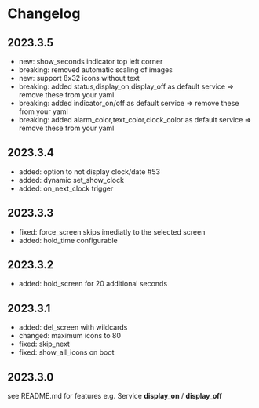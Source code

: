 # Changelog

## 2023.3.5
- new: show_seconds indicator top left corner
- breaking: removed automatic scaling of images
- new: support 8x32 icons without text
- breaking: added status,display_on,display_off as default service => remove these from your yaml
- breaking: added indicator_on/off as default service => remove these from your yaml
- breaking: added alarm_color,text_color,clock_color as default service => remove these from your yaml

## 2023.3.4

- added: option to not display clock/date #53
- added: dynamic set_show_clock
- added: on_next_clock trigger

## 2023.3.3

- fixed: force_screen skips imediatly to the selected screen
- added: hold_time configurable 

## 2023.3.2

- added: hold_screen for 20 additional seconds

## 2023.3.1

- added: del_screen with wildcards
- changed: maximum icons to 80
- fixed: skip_next
- fixed: show_all_icons on boot

## 2023.3.0

see README.md for features
e.g. Service **display_on** / **display_off**
